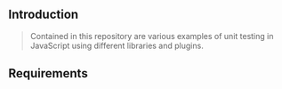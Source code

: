 Introduction
---
> Contained in this repository are various examples of unit testing in JavaScript using different libraries and plugins.

Requirements
---